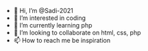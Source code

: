- 👋 Hi, I’m @Sadi-2021
- 👀 I’m interested in coding
- 🌱 I’m currently learning php
- 💞️ I’m looking to collaborate on html, css, php
- 📫 How to reach me be inspiration
<!---
Sadi-2021/Sadi-2021 is a ✨ special ✨ repository because its `README.md` (this file) appears on your GitHub profile.
You can click the Preview link to take a look at your changes.
--->
